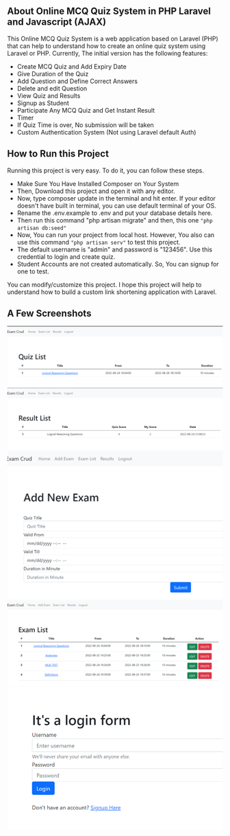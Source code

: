 ## About Online MCQ Quiz System in PHP Laravel and Javascript (AJAX)

This Online MCQ Quiz System is a web application based on Laravel (PHP) that can help to understand how to create an online quiz system using Laravel or PHP. Currently, The initial version has the following features:

- Create MCQ Quiz and Add Expiry Date
- Give Duration of the Quiz
- Add Question and Define Correct Answers
- Delete and edit Question
- View Quiz and Results
- Signup as Student
- Participate Any MCQ Quiz and Get Instant Result
- Timer
- If Quiz Time is over, No submission will be taken
- Custom Authentication System (Not using Laravel default Auth)


## How to Run this Project
Running this project is very easy. To do it, you can follow these steps.

- Make Sure You Have Installed Composer on Your System
- Then, Download this project and open it with any editor.
- Now, type composer update in the terminal and hit enter. If your editor doesn't have built in terminal, you can use default terminal of your OS.
- Rename the .env.example to .env and put your database details here.
- Then run this command "php artisan migrate" and then, this one ``` "php artisan db:seed" ```
- Now, You can run your project from local host. However, You also can use this command ``` "php artisan serv" ``` to test this project.
- The default username is "admin" and password is "123456". Use this credential to login and create quiz.
- Student Accounts are not created automatically. So, You can signup for one to test.

You can modify/customize this project. I hope this project will help to understand how to build a custom link shortening application with Laravel.

## A Few Screenshots

![Alt text](public/screenshot/quizlist.png?raw=true "Title")
![Alt text](public/screenshot/quizresult.png?raw=true "Title")
![Alt text](public/screenshot/addQuiz.PNG?raw=true "Title")
![Alt text](public/screenshot/listQuiz.PNG?raw=true "Title")
![Alt text](public/screenshot/login.PNG?raw=true "Title")
